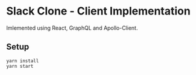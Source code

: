 # Slack Clone - Client Implementation

Imlemented using React, GraphQL and Apollo-Client.

## Setup

```shell
yarn install
yarn start
```
